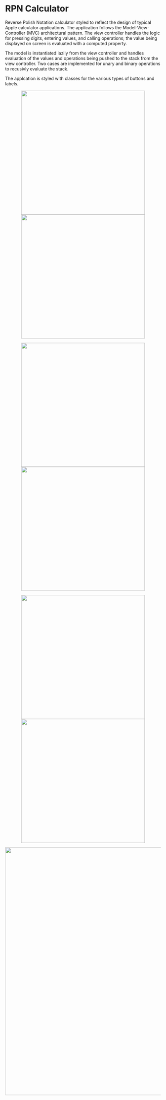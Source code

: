# RPN Calculator
Reverse Polish Notation calculator styled to reflect the design of typical Apple calculator applications. The application follows the Model-View-Controller (MVC) architectural pattern. The view controller handles the logic for pressing digits, entering values, and calling operations; the value being displayed on screen is evaluated with a computed property.

The model is instantiated lazily from the view controller and handles evaluation of the values and operations being pushed to the stack from the view controller. Two cases are implemented for unary and binary operations to recusivly evaluate the stack.

The applcation is styled with classes for the various types of buttons and labels.

<p style="text-align: center">
  <img src="./readme-files/1-opening.png" width="400" />
  <img src="./readme-files/2-entering-first.png" width="400" /> 
</p>
<p style="text-align: center">
  <img src="./readme-files/3-entering-second.png" width="400" />
  <img src="./readme-files/4-summing.png" width="400" /> 
</p>
<p style="text-align: center">
  <img src="./readme-files/5-negating.png" width="400" />
  <img src="./readme-files/6-square-rooting.png" width="400" /> 
</p>
<p style="text-align: center">
  <img src="./readme-files/7-rotating.png" width="800" />
</p>